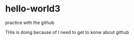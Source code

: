 # hello-world3
practice with the github

THis is doing because of I need to get to konw about github
